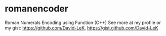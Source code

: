 # romanencoder
Roman Numerals Encoding using Function (C++)
See more at my profile or my gist: https://github.com/David-LeK, https://gist.github.com/David-LeK
